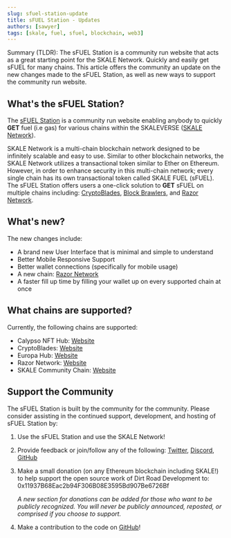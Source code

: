 ```yaml
---
slug: sfuel-station-update 
title: sFUEL Station - Updates
authors: [sawyer]
tags: [skale, fuel, sfuel, blockchain, web3]
---
```


Summary (TLDR): The sFUEL Station is a community run website that acts as a great starting point for the SKALE Network. Quickly and easily get sFUEL for many chains. This article offers the community an update on the new changes made to the sFUEL Station, as well as new ways to support the community run website.

## What's the sFUEL Station?

The [sFUEL Station](https://sfuel.dirtroad.dev) is a community run website enabling anybody to quickly **GET** fuel (i.e gas) for various chains within the SKALEVERSE ([SKALE Network](https://skale.space)).

SKALE Network is a multi-chain blockchain network designed to be infinitely scalable and easy to use. Similar to other blockchain networks, the SKALE Network utilizes a transactional token similar to Ether on Ethereum. However, in order to enhance security in this multi-chain network; every single chain has its own transactional token called SKALE FUEL (sFUEL). The sFUEL Station offers users a one-click solution to **GET** sFUEL on multiple chains including: [CryptoBlades](https://cryptoblades.io), [Block Brawlers](https://blockbrawlers.com), and [Razor Network](https://razor.network).

## What's new?

The new changes include:
- A brand new User Interface that is minimal and simple to understand
- Better Mobile Responsive Support
- Better wallet connections (specifically for mobile usage)
- A new chain: [Razor Network](https://razor.network)
- A faster fill up time by filling your wallet up on every supported chain at once

## What chains are supported?

Currently, the following chains are supported:
- Calypso NFT Hub: [Website](https://calypsohub.network)
- CryptoBlades: [Website](https://cryptoblades.io)
- Europa Hub: [Website](https://ruby.exchange)
- Razor Network: [Website](https://razor.network)
- SKALE Community Chain: [Website](https://skale.space)

## Support the Community

The sFUEL Station is built by the community for the community. Please consider assisting in the continued support, development, and hosting of sFUEL Station by:

1) Use the sFUEL Station and use the SKALE Network!

2) Provide feedback or join/follow any of the following: [Twitter](https://twitter.com/TheGreatAxios), [Discord](https://discord.dirtroad.dev), [GitHub](https://github.com/Dirt-Road-Development/sfuel-station)

3) Make a small donation (on any Ethereum blockchain including SKALE!) to help support the open source work of Dirt Road Development to: 0x11937B68Eac2b94F306B08E3595Bd907Be6726Bf

   *A new section for donations can be added for those who want to be publicly recognized. You will never be publicly announced, reposted, or comprised if you choose to support.*

4) Make a contribution to the code on [GitHub](https://github.com/Dirt-Road-Development/sfuel-station)!
